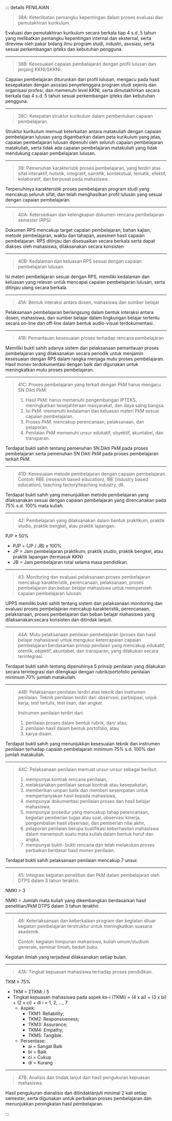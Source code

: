 ::: details PENILAIAN

> 38A: Keterlibatan pemangku kepentingan dalam proses evaluasi dan pemutakhiran kurikulum.

Evaluasi dan pemutakhiran kurikulum secara berkala tiap 4 s.d. 5 tahun yang melibatkan pemangku kepentingan internal dan eksternal, serta direview oleh pakar bidang ilmu program studi, industri, asosiasi, serta sesuai perkembangan ipteks dan kebutuhan pengguna.

---

> 38B: Kesesuaian capaian pembelajaran dengan profil lulusan dan jenjang KKNI/SKKNI.

Capaian pembelajaran diturunkan dari profil lulusan, mengacu pada hasil kesepakatan dengan asosiasi penyelenggara program studi sejenis dan organisasi profesi, dan memenuhi level KKNI, serta dimutakhirkan secara berkala tiap 4 s.d. 5 tahun sesuai perkembangan ipteks dan kebutuhan pengguna.

---

> 38C: Ketepatan struktur kurikulum dalam pembentukan capaian pembelajaran.

Struktur kurikulum memuat keterkaitan antara matakuliah dengan capaian pembelajaran lulusan yang digambarkan dalam peta kurikulum yang jelas, capaian pembelajaran lulusan dipenuhi oleh seluruh capaian pembelajaran matakuliah, serta tidak ada capaian pembelajaran matakuliah yang tidak mendukung capaian pembelajaran lulusan.

---

> 39: Pemenuhan karakteristik proses pembelajaran, yang terdiri atas sifat interaktif, holistik, integratif, saintifik, kontekstual, tematik, efektif, kolaboratif, dan berpusat pada mahasiswa.

Terpenuhinya karakteristik proses pembelajaran program studi yang mencakup seluruh sifat, dan telah menghasilkan profil lulusan yang sesuai dengan capaian pembelajaran.

---

> 40A: Ketersediaan dan kelengkapan dokumen rencana pembelajaran semester (RPS)

Dokumen RPS mencakup target capaian pembelajaran, bahan kajian, metode pembelajaran, waktu dan tahapan, asesmen hasil capaian pembelajaran. RPS ditinjau dan disesuaikan secara berkala serta dapat diakses oleh mahasiswa, dilaksanakan secara konsisten

---

> 40B: Kedalaman dan keluasan RPS sesuai dengan capaian pembelajaran lulusan.

Isi materi pembelajaran sesuai dengan RPS, memiliki kedalaman dan keluasan yang relevan untuk mencapai capaian pembelajaran lulusan, serta ditinjau ulang secara berkala.

---

> 41A: Bentuk interaksi antara dosen, mahasiswa dan sumber belajar

Pelaksanaan pembelajaran berlangsung dalam bentuk interaksi antara dosen, mahasiswa, dan sumber belajar dalam lingkungan belajar tertentu secara on-line dan off-line dalam bentuk audio-visual terdokumentasi.

---

> 41B: Pemantauan kesesuaian proses terhadap rencana pembelajaran

Memiliki bukti sahih adanya sistem dan pelaksanaan pemantauan proses pembelajaran yang dilaksanakan secara periodik untuk menjamin kesesuaian dengan RPS dalam rangka menjaga mutu proses pembelajaran. Hasil monev terdokumentasi dengan baik dan digunakan untuk meningkatkan mutu proses pembelajaran.

---

> 41C: Proses pembelajaran yang terkait dengan PkM harus mengacu SN Dikti PkM:
>
> 1. Hasil PkM: harus memenuhi pengembangan IPTEKS, meningkatkan kesejahteraan masyarakat, dan daya saing bangsa.
> 1. Isi PkM: memenuhi kedalaman dan keluasan materi PkM sesuai capaian pembelajaran.
> 1. Proses PkM: mencakup perencanaan, pelaksanaan, dan pelaporan.
> 1. Penilaian PkM memenuhi unsur edukatif, obyektif, akuntabel, dan transparan.

Terdapat bukti sahih tentang pemenuhan SN Dikti PkM pada proses pembelajaran serta pemenuhan SN Dikti PkM pada proses pembelajaran terkait PkM.

---

> 41D: Kesesuaian metode pembelajaran dengan capaian pembelajaran. Contoh: RBE (research based education), IBE (industry based education), teaching factory/teaching industry, dll.

Terdapat bukti sahih yang menunjukkan metode pembelajaran yang dilaksanakan sesuai dengan capaian pembelajaran yang direncanakan pada 75% s.d. 100% mata kuliah.

---

> 42: Pembelajaran yang dilaksanakan dalam bentuk praktikum, praktik studio, praktik bengkel, atau praktik lapangan.

PJP ≥ 50%

- PJP = (JP / JB) x 100%
- JP = Jam pembelajaran praktikum, praktik studio, praktik bengkel, atau praktik lapangan (termasuk KKN)
- JB = Jam pembelajaran total selama masa pendidikan.

---

> 43: Monitoring dan evaluasi pelaksanaan proses pembelajaran mencakup karakteristik, perencanaan, pelaksanaan, proses pembelajaran dan beban belajar mahasiswa untuk memperoleh capaian pembelajaran lulusan.

UPPS memiliki bukti sahih tentang sistem dan pelaksanaan monitoring dan evaluasi proses pembelajaran mencakup karakteristik, perencanaan, pelaksanaan, proses pembelajaran dan beban belajar mahasiswa yang dilaksanakan secara konsisten dan ditindak lanjuti.

---

> 44A: Mutu pelaksanaan penilaian pembelajaran (proses dan hasil belajar mahasiswa) untuk mengukur ketercapaian capaian pembelajaran berdasarkan prinsip penilaian yang mencakup edukatif, otentik, objektif, akuntabel, dan transparan, yang dilakukan secara terintegrasi.

Terdapat bukti sahih tentang dipenuhinya 5 prinsip penilaian yang dilakukan secara terintegrasi dan dilengkapi dengan rubrik/portofolio penilaian minimum 70% jumlah matakuliah.

---

> 44B: Pelaksanaan penilaian terdiri atas teknik dan instrumen penilaian. Teknik penilaian terdiri dari observasi, partisipasi, unjuk kerja, test tertulis, test lisan, dan angket.
>
> Instrumen penilaian terdiri dari:
>
> 1. penilaian proses dalam bentuk rubrik, dan/ atau;
> 1. penilaian hasil dalam bentuk portofolio, atau
> 1. karya disain.

Terdapat bukti sahih yang menunjukkan kesesuaian teknik dan instrumen penilaian terhadap capaian pembelajaran minimum 75% s.d. 100% dari jumlah matakuliah.

---

> 44C: Pelaksanaan penilaian memuat unsur-unsur sebagai berikut:
>
> 1. mempunyai kontrak rencana penilaian,
> 1. melaksanakan penilaian sesuai kontrak atau kesepakatan,
> 1. memberikan umpan balik dan memberi kesempatan untuk mempertanyakan hasil kepada mahasiswa,
> 1. mempunyai dokumentasi penilaian proses dan hasil belajar mahasiswa,
> 1. mempunyai prosedur yang mencakup tahap perencanaan, kegiatan pemberian tugas atau soal, observasi kinerja, pengembalian hasil observasi, dan pemberian nilai akhir,
> 1. pelaporan penilaian berupa kualifikasi keberhasilan mahasiswa dalam menempuh suatu mata kuliah dalam bentuk huruf dan angka,
> 1. mempunyai bukti- bukti rencana dan telah melakukan proses perbaikan berdasar hasil monev penilaian.

Terdapat bukti sahih pelaksanaan penilaian mencakup 7 unsur.

---

> 45: Integrasi kegiatan penelitian dan PkM dalam pembelajaran oleh DTPS dalam 3 tahun terakhir.

NMKI > 3

NMKI = Jumlah mata kuliah yang dikembangkan berdasarkan hasil penelitian/PkM DTPS dalam 3 tahun terakhir.

---

> 46: Keterlaksanaan dan keberkalaan program dan kegiatan diluar kegiatan pembelajaran terstruktur untuk meningkatkan suasana akademik.
>
> Contoh: kegiatan himpunan mahasiswa, kuliah umum/studium generale, seminar ilmiah, bedah buku.

Kegiatan ilmiah yang terjadwal dilaksanakan setiap bulan.

---

> 47A: Tingkat kepuasan mahasiswa terhadap proses pendidikan.

TKM ≥ 75%

- TKM = ƩTKMi / 5
- Tingkat kepuasan mahasiswa pada aspek ke-i (TKMi) = (4 x ai) + (3 x bi) + (2 x ci) + di i = 1, 2, ..., 7
  - Aspek:
    - TKM1: Reliability;
    - TKM2: Responsiveness;
    - TKM3: Assurance;
    - TKM4: Empathy;
    - TKM5: Tangible.
  - Persentase:
    - ai = Sangat Baik
    - bi = Baik
    - ci = Cukup
    - di = Kurang

---

> 47B: Analisis dan tindak lanjut dari hasil pengukuran kepuasan mahasiswa.

Hasil pengukuran dianalisis dan ditindaklanjuti minimal 2 kali setiap semester, serta digunakan untuk perbaikan proses pembelajaran dan menunjukkan peningkatan hasil pembelajaran.

:::
